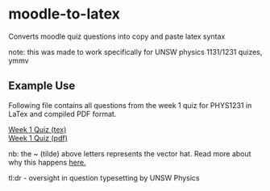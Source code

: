 # moodle-to-latex
Converts moodle quiz questions into copy and paste latex syntax

note: this was made to work specifically for UNSW physics 1131/1231 quizes, ymmv

## Example Use
Following file contains all questions from the week 1 quiz for PHYS1231 in LaTex and compiled PDF format.

[Week 1 Quiz (tex)](examples/week1.tex)  
[Week 1 Quiz (pdf)](examples/week1.pdf)  

nb: the ~ (tilde) above letters represents the vector hat. Read more about why this happens [here.](https://tex.stackexchange.com/questions/601333/i-have-a-problem-in-inserting-the-vector-symbol)

tl:dr - oversight in question typesetting by UNSW Physics